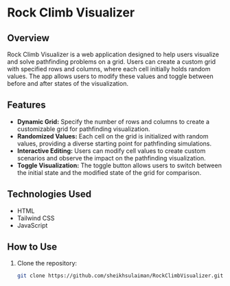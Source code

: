 # Rock Climb Visualizer

## Overview

Rock Climb Visualizer is a web application designed to help users visualize and solve pathfinding problems on a grid. Users can create a custom grid with specified rows and columns, where each cell initially holds random values. The app allows users to modify these values and toggle between before and after states of the visualization.

## Features

- **Dynamic Grid:** Specify the number of rows and columns to create a customizable grid for pathfinding visualization.
- **Randomized Values:** Each cell on the grid is initialized with random values, providing a diverse starting point for pathfinding simulations.
- **Interactive Editing:** Users can modify cell values to create custom scenarios and observe the impact on the pathfinding visualization.
- **Toggle Visualization:** The toggle button allows users to switch between the initial state and the modified state of the grid for comparison.

## Technologies Used

- HTML
- Tailwind CSS
- JavaScript

## How to Use

1. Clone the repository:

   ```bash
   git clone https://github.com/sheikhsulaiman/RockClimbVisualizer.git
